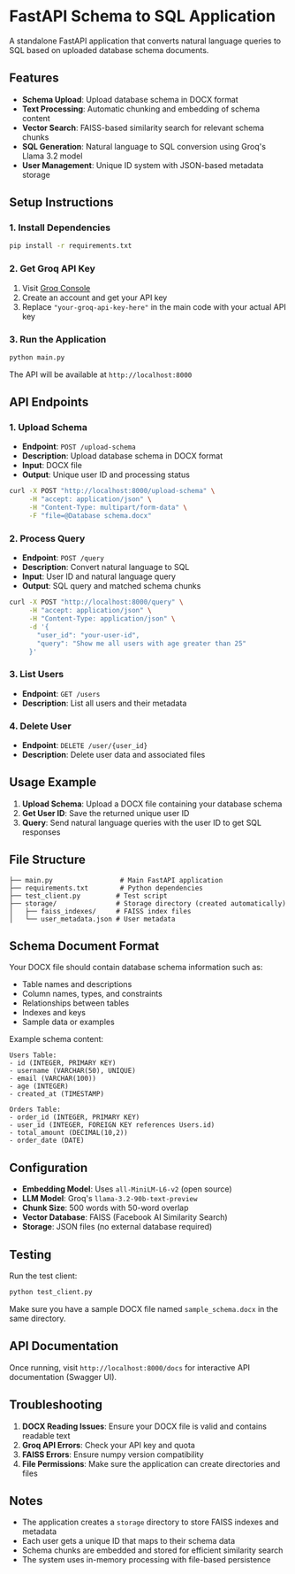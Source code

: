 # FastAPI Schema to SQL Application

A standalone FastAPI application that converts natural language queries to SQL based on uploaded database schema documents.

## Features

- **Schema Upload**: Upload database schema in DOCX format
- **Text Processing**: Automatic chunking and embedding of schema content
- **Vector Search**: FAISS-based similarity search for relevant schema chunks
- **SQL Generation**: Natural language to SQL conversion using Groq's Llama 3.2 model
- **User Management**: Unique ID system with JSON-based metadata storage

## Setup Instructions

### 1. Install Dependencies

```bash
pip install -r requirements.txt
```

### 2. Get Groq API Key

1. Visit [Groq Console](https://console.groq.com/)
2. Create an account and get your API key
3. Replace `"your-groq-api-key-here"` in the main code with your actual API key

### 3. Run the Application

```bash
python main.py
```

The API will be available at `http://localhost:8000`

## API Endpoints

### 1. Upload Schema
- **Endpoint**: `POST /upload-schema`
- **Description**: Upload database schema in DOCX format
- **Input**: DOCX file
- **Output**: Unique user ID and processing status

```bash
curl -X POST "http://localhost:8000/upload-schema" \
     -H "accept: application/json" \
     -H "Content-Type: multipart/form-data" \
     -F "file=@Database schema.docx"
```

### 2. Process Query
- **Endpoint**: `POST /query`
- **Description**: Convert natural language to SQL
- **Input**: User ID and natural language query
- **Output**: SQL query and matched schema chunks

```bash
curl -X POST "http://localhost:8000/query" \
     -H "accept: application/json" \
     -H "Content-Type: application/json" \
     -d '{
       "user_id": "your-user-id",
       "query": "Show me all users with age greater than 25"
     }'
```

### 3. List Users
- **Endpoint**: `GET /users`
- **Description**: List all users and their metadata

### 4. Delete User
- **Endpoint**: `DELETE /user/{user_id}`
- **Description**: Delete user data and associated files

## Usage Example

1. **Upload Schema**: Upload a DOCX file containing your database schema
2. **Get User ID**: Save the returned unique user ID
3. **Query**: Send natural language queries with the user ID to get SQL responses

## File Structure

```
├── main.py                 # Main FastAPI application
├── requirements.txt        # Python dependencies
├── test_client.py         # Test script
├── storage/               # Storage directory (created automatically)
│   ├── faiss_indexes/     # FAISS index files
│   └── user_metadata.json # User metadata
```

## Schema Document Format

Your DOCX file should contain database schema information such as:

- Table names and descriptions
- Column names, types, and constraints
- Relationships between tables
- Indexes and keys
- Sample data or examples

Example schema content:
```
Users Table:
- id (INTEGER, PRIMARY KEY)
- username (VARCHAR(50), UNIQUE)
- email (VARCHAR(100))
- age (INTEGER)
- created_at (TIMESTAMP)

Orders Table:
- order_id (INTEGER, PRIMARY KEY)
- user_id (INTEGER, FOREIGN KEY references Users.id)
- total_amount (DECIMAL(10,2))
- order_date (DATE)
```

## Configuration

- **Embedding Model**: Uses `all-MiniLM-L6-v2` (open source)
- **LLM Model**: Groq's `llama-3.2-90b-text-preview`
- **Chunk Size**: 500 words with 50-word overlap
- **Vector Database**: FAISS (Facebook AI Similarity Search)
- **Storage**: JSON files (no external database required)

## Testing

Run the test client:

```bash
python test_client.py
```

Make sure you have a sample DOCX file named `sample_schema.docx` in the same directory.

## API Documentation

Once running, visit `http://localhost:8000/docs` for interactive API documentation (Swagger UI).

## Troubleshooting

1. **DOCX Reading Issues**: Ensure your DOCX file is valid and contains readable text
2. **Groq API Errors**: Check your API key and quota
3. **FAISS Errors**: Ensure numpy version compatibility
4. **File Permissions**: Make sure the application can create directories and files

## Notes

- The application creates a `storage` directory to store FAISS indexes and metadata
- Each user gets a unique ID that maps to their schema data
- Schema chunks are embedded and stored for efficient similarity search
- The system uses in-memory processing with file-based persistence